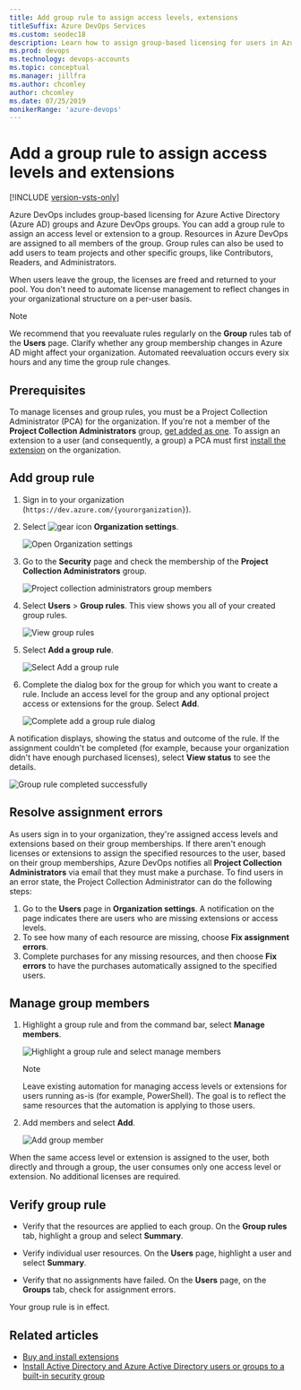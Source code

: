 ```yaml
---
title: Add group rule to assign access levels, extensions
titleSuffix: Azure DevOps Services
ms.custom: seodec18
description: Learn how to assign group-based licensing for users in Azure Active Directory and Azure DevOps groups by adding a group rule.
ms.prod: devops
ms.technology: devops-accounts
ms.topic: conceptual
ms.manager: jillfra
ms.author: chcomley
author: chcomley
ms.date: 07/25/2019
monikerRange: 'azure-devops'
---
```

# Add a group rule to assign access levels and extensions

[!INCLUDE [version-vsts-only](../../_shared/version-vsts-only.md)]

Azure DevOps includes group-based licensing for Azure Active Directory (Azure AD) groups and Azure DevOps groups. You can add a group rule to assign an access level or extension to a group. Resources in Azure DevOps are assigned to all members of the group. Group rules can also be used to add users to team projects and other specific groups, like Contributors, Readers, and Administrators.

When users leave the group, the licenses are freed and returned to your pool. You don't need to automate license management to reflect changes in your organizational structure on a per-user basis.

> [!NOTE]
> We recommend that you reevaluate rules regularly on the **Group** rules tab of the **Users** page. Clarify whether any group membership changes in Azure AD might affect your organization. Automated reevaluation occurs every six hours and any time the group rule changes.

## Prerequisites

To manage licenses and group rules, you must be a Project Collection Administrator (PCA) for the organization. If you're not a member of the **Project Collection Administrators** group, [get added as one](../../organizations/security/set-project-collection-level-permissions.md).
To assign an extension to a user (and consequently, a group) a PCA must first [install the extension](../../marketplace/install-extension.md) on the organization.

## Add group rule

1. Sign in to your organization (```https://dev.azure.com/{yourorganization}```).

2. Select ![gear icon](../../_img/icons/gear-icon.png) **Organization settings**.

   ![Open Organization settings](../../_shared/_img/settings/open-admin-settings-vert.png)

3. Go to the **Security** page and check the membership of the **Project Collection Administrators** group.

   ![Project collection administrators group members](_img/assign-access-levels/project-collection-administrators-group-members-new.png)

4. Select **Users** > **Group rules**. This view shows you all of your created group rules.

   ![View group rules](_img/assign-access-levels/see-group-rules.png)

5. Select **Add a group rule**.

   ![Select Add a group rule](_img/manage-group-licensing/add-group-rule.png)

6. Complete the dialog box for the group for which you want to create a rule. Include an access level for the group and any optional project access or extensions for the group. Select **Add**.

   ![Complete add a group rule dialog](_img/assign-access-levels/add-group-rule-dialog-new.png)

A notification displays, showing the status and outcome of the rule. If the assignment couldn't be completed (for example, because your organization didn't have enough purchased licenses), select **View status** to see the details.

![Group rule completed successfully](_img/assign-access-levels/group-rule-completed-successfully.png)

## Resolve assignment errors

As users sign in to your organization, they're assigned access levels and extensions based on their group memberships. If there aren't enough licenses or extensions to assign the specified resources to the user, based on their group memberships, Azure DevOps notifies all **Project Collection Administrators** via email that they must make a purchase. To find users in an error state, the Project Collection Administrator can do the following steps:

1. Go to the **Users** page in **Organization settings**. A notification on the page indicates there are users who are missing extensions or access levels.
2. To see how many of each resource are missing, choose **Fix assignment errors**.
3. Complete purchases for any missing resources, and then choose **Fix errors** to have the purchases automatically assigned to the specified users.

## Manage group members

1. Highlight a group rule and from the command bar, select **Manage members**.

   ![Highlight a group rule and select manage members](_img/migrate-to-group-based-resource-management/highlight-rule-choose-manage-members.png)

   > [!NOTE]
   > Leave existing automation for managing access levels or extensions for users running as-is (for example, PowerShell). The goal is to reflect the same resources that the automation is applying to those users.

2. Add members and select **Add**.

   ![Add group member](_img/migrate-to-group-based-resource-management/add-group-members.png)

When the same access level or extension is assigned to the user, both directly and through a group, the user consumes only one access level or extension. No additional licenses are required.

## Verify group rule

- Verify that the resources are applied to each group. On the **Group rules** tab, highlight a group and select **Summary**.

- Verify individual user resources. On the **Users** page, highlight a user and select **Summary**.

- Verify that no assignments have failed. On the **Users** page, on the **Groups** tab, check for assignment errors.

Your group rule is in effect.

## Related articles

* [Buy and install extensions](../../marketplace/install-extension.md)
* [Install Active Directory and Azure Active Directory users or groups to a built-in security group](../security/add-ad-aad-built-in-security-groups.md)

